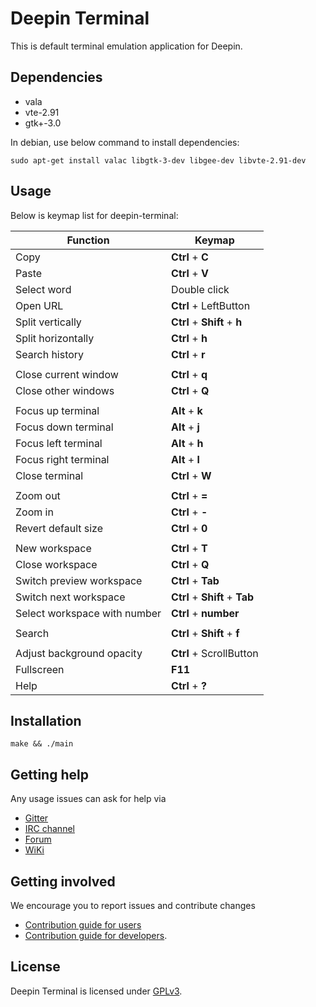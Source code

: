 # Deepin Terminal

This is default terminal emulation application for Deepin.

## Dependencies

* vala
* vte-2.91
* gtk+-3.0

In debian, use below command to install dependencies:

`sudo apt-get install valac libgtk-3-dev libgee-dev libvte-2.91-dev`

## Usage

Below is keymap list for deepin-terminal:

| Function					      | Keymap                              |
|---------------------------------|-------------------------------------|
| Copy                            | **Ctrl** + **C**                    |
| Paste                           | **Ctrl** + **V**                    |
| Select word                     | Double click                        |
| Open URL                        | **Ctrl** + LeftButton               |
| Split vertically                | **Ctrl** + **Shift** + **h**        |
| Split horizontally              | **Ctrl** + **h**                    |
| Search history                  | **Ctrl** + **r**                    |
|                                                                       |
| Close current window            | **Ctrl** + **q**                    |
| Close other windows             | **Ctrl** + **Q**                    |
|                                                                       |
| Focus up terminal               | **Alt**  + **k**                    |
| Focus down terminal             | **Alt**  + **j**                    |
| Focus left terminal             | **Alt**  + **h**                    |
| Focus right terminal            | **Alt**  + **l**                    |
| Close terminal                  | **Ctrl** + **W**                    |
|                                                                       |
| Zoom out                        | **Ctrl** + **=**                    |
| Zoom in                         | **Ctrl** + **-**                    |
| Revert default size             | **Ctrl** + **0**                    |
|                                                                       |
| New workspace                   | **Ctrl** + **T**                    |
| Close workspace                 | **Ctrl** + **Q**                    |
| Switch preview workspace        | **Ctrl** + **Tab**                  |
| Switch next workspace           | **Ctrl** + **Shift** + **Tab**      |
| Select workspace with number    | **Ctrl** + **number**               |
|                                                                       |
| Search                          | **Ctrl** + **Shift** + **f**		|
|                                                                       |
| Adjust background opacity       | **Ctrl** + ScrollButton				|
| Fullscreen                      | **F11**                             |
| Help                            | **Ctrl** + **?**                    |

## Installation

`make && ./main`

## Getting help

Any usage issues can ask for help via

* [Gitter](https://gitter.im/orgs/linuxdeepin/rooms)
* [IRC channel](https://webchat.freenode.net/?channels=deepin)
* [Forum](https://bbs.deepin.org)
* [WiKi](http://wiki.deepin.org/)

## Getting involved

We encourage you to report issues and contribute changes

* [Contribution guide for users](http://wiki.deepin.org/index.php?title=Contribution_Guidelines_for_Users)
* [Contribution guide for developers](http://wiki.deepin.org/index.php?title=Contribution_Guidelines_for_Developers).

## License

Deepin Terminal is licensed under [GPLv3](LICENSE).
